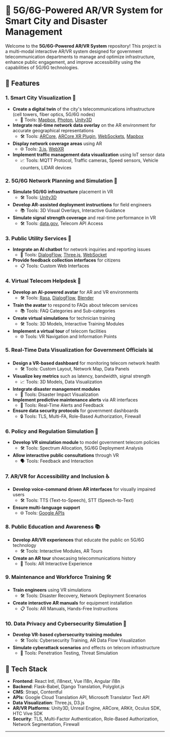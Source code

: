 # 📡 5G/6G-Powered AR/VR System for Smart City and Disaster Management

Welcome to the **5G/6G-Powered AR/VR System** repository! This project is a multi-modal interactive AR/VR system designed for government telecommunication departments to manage and optimize infrastructure, enhance public engagement, and improve accessibility using the capabilities of 5G/6G technologies. 

## 🚀 Features

### 1. **Smart City Visualization** 🌆
- **Create a digital twin** of the city's telecommunications infrastructure (cell towers, fiber optics, 5G/6G nodes)  
  - 📍 Tools: [Mapbox](https://www.mapbox.com/), [Photon](https://www.exitgames.com/en/Photon), [Unity3D](https://unity.com/)
- **Integrate real-time network data overlay** on the AR environment for accurate geographical representations  
  - 🛠️ Tools: [ARCore](https://developers.google.com/ar), [ARCore XR Plugin](https://developers.google.com/ar/develop/unity/arcore-unity), [WebSockets](https://websockets.org/), [Mapbox](https://www.mapbox.com/)
- **Display network coverage areas** using AR  
  - 🌐 Tools: [3.js](https://threejs.org/), [WebXR](https://developer.mozilla.org/en-US/docs/Web/API/WebXR_Device_API)
- **Implement traffic management data visualization** using IoT sensor data  
  - 📈 Tools: MQTT Protocol, Traffic cameras, Speed sensors, Vehicle counters, LIDAR devices

### 2. **5G/6G Network Planning and Simulation** 📡
- **Simulate 5G/6G infrastructure** placement in VR  
  - 🛠️ Tools: [Unity3D](https://unity.com/)
- **Develop AR-assisted deployment instructions** for field engineers  
  - 📚 Tools: 3D Visual Overlays, Interactive Guidance
- **Simulate signal strength coverage** and real-time performance in VR  
  - 🛠️ Tools: [data.gov](https://www.data.gov/), Telecom API Access

### 3. **Public Utility Services** 🏢
- **Integrate an AI chatbot** for network inquiries and reporting issues  
  - 🤖 Tools: [DialogFlow](https://dialogflow.cloud.google.com/), [Three.js](https://threejs.org/), [WebSocket](https://websockets.org/)
- **Provide feedback collection interfaces** for citizens  
  - 📋 Tools: Custom Web Interfaces

### 4. **Virtual Telecom Helpdesk** 💬
- **Develop an AI-powered avatar** for AR and VR environments  
  - 🛠️ Tools: [Rasa](https://rasa.com/), [DialogFlow](https://dialogflow.cloud.google.com/), [Blender](https://www.blender.org/)
- **Train the avatar** to respond to FAQs about telecom services  
  - 📚 Tools: FAQ Categories and Sub-categories
- **Create virtual simulations** for technician training  
  - 🛠️ Tools: 3D Models, Interactive Training Modules
- **Implement a virtual tour** of telecom facilities  
  - 🌐 Tools: VR Navigation and Information Points

### 5. **Real-Time Data Visualization for Government Officials** 📊
- **Design a VR-based dashboard** for monitoring telecom network health  
  - 🛠️ Tools: Custom Layout, Network Map, Data Panels
- **Visualize key metrics** such as latency, bandwidth, signal strength  
  - 📈 Tools: 3D Models, Data Visualization
- **Integrate disaster management modules**  
  - 🚨 Tools: Disaster Impact Visualization
- **Implement predictive maintenance alerts** via AR interfaces  
  - 🔔 Tools: Real-Time Alerts and Feedback
- **Ensure data security protocols** for government dashboards  
  - 🔒 Tools: TLS, Multi-FA, Role-Based Authorization, Firewall

### 6. **Policy and Regulation Simulation** 📜
- **Develop VR simulation module** to model government telecom policies  
  - 🛠️ Tools: Spectrum Allocation, 5G/6G Deployment Analysis
- **Allow interactive public consultations** through VR  
  - 🗣️ Tools: Feedback and Interaction

### 7. **AR/VR for Accessibility and Inclusion** ♿
- **Develop voice-command driven AR interfaces** for visually impaired users  
  - 🛠️ Tools: TTS (Text-to-Speech), STT (Speech-to-Text)
- **Ensure multi-language support**  
  - 🌐 Tools: [Google APIs](https://cloud.google.com/translate)

### 8. **Public Education and Awareness** 📚
- **Develop AR/VR experiences** that educate the public on 5G/6G technology  
  - 🛠️ Tools: Interactive Modules, AR Tours
- **Create an AR tour** showcasing telecommunications history  
  - 🌟 Tools: AR Interactive Experience

### 9. **Maintenance and Workforce Training** 🛠️
- **Train engineers** using VR simulations  
  - 🛠️ Tools: Disaster Recovery, Network Deployment Scenarios
- **Create interactive AR manuals** for equipment installation  
  - 📋 Tools: AR Manuals, Hands-Free Instructions

### 10. **Data Privacy and Cybersecurity Simulation** 🔐
- **Develop VR-based cybersecurity training modules**  
  - 🛠️ Tools: Cybersecurity Training, AR Data Flow Visualization
- **Simulate cyberattack scenarios** and effects on telecom infrastructure  
  - 🚨 Tools: Penetration Testing, Threat Simulation

## 📂 Tech Stack

- **Frontend**: React Intl, i18next, Vue I18n, Angular i18n
- **Backend**: Flask-Babel, Django Translation, Polyglot.js
- **CMS**: Strapi, Contentful
- **APIs**: Google Cloud Translation API, Microsoft Translator Text API
- **Data Visualization**: Three.js, D3.js
- **AR/VR Platforms**: Unity3D, Unreal Engine, ARCore, ARKit, Oculus SDK, HTC Vive SDK
- **Security**: TLS, Multi-Factor Authentication, Role-Based Authorization, Network Segmentation, Firewall

---
